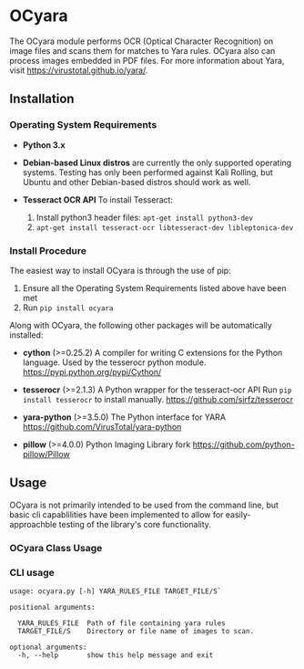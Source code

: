 # OCyara

The OCyara module performs OCR (Optical Character Recognition) on image
files and scans them for matches to Yara rules.  OCyara also can process
images embedded in PDF files. For more information about Yara, visit
https://virustotal.github.io/yara/.

## Installation
### Operating System Requirements

- **Python 3.x**
- **Debian-based Linux distros** are currently the only supported
  operating systems. Testing has only been performed against Kali
  Rolling, but Ubuntu and other Debian-based distros should work as
  well.
- **Tesseract OCR API**
  To install Tesseract:

  1. Install python3 header files: `apt-get install python3-dev`
  2. `apt-get install tesseract-ocr libtesseract-dev libleptonica-dev`



### Install Procedure
The easiest way to install OCyara is through the use of pip:

  1. Ensure all the Operating System Requirements listed above have been met
  2. Run `pip install ocyara`

Along with OCyara, the following other packages will be automatically
installed:
 - **cython** (>=0.25.2) A compiler for writing C extensions for the
   Python language. Used by the tesserocr python module.
   https://pypi.python.org/pypi/Cython/

 - **tesserocr** (>=2.1.3) A Python wrapper for the tesseract-ocr API
   Run `pip install tesserocr` to install manually.
   https://github.com/sirfz/tesserocr
 - **yara-python** (>=3.5.0) The Python interface for YARA
   https://github.com/VirusTotal/yara-python
 - **pillow** (>=4.0.0) Python Imaging Library fork
   https://github.com/python-pillow/Pillow


## Usage
OCyara is not primarily intended to be used from the command line, but
basic cli capablilities have been implemented to allow for
easily-approachble testing of the library's core functionality.

### OCyara Class Usage

### CLI usage


```
usage: ocyara.py [-h] YARA_RULES_FILE TARGET_FILE/S`

positional arguments:

  YARA_RULES_FILE  Path of file containing yara rules
  TARGET_FILE/S    Directory or file name of images to scan.

optional arguments:
  -h, --help       show this help message and exit
```
